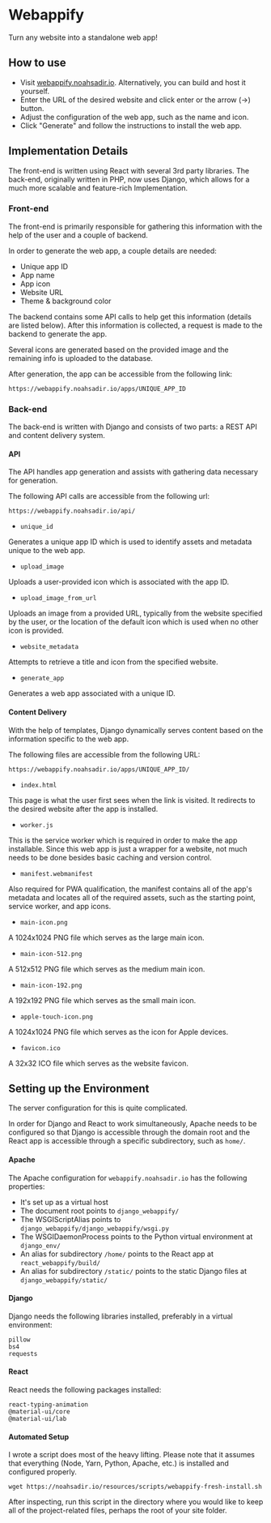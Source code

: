# Webappify

Turn any website into a standalone web app!

## How to use

- Visit [webappify.noahsadir.io](https://webappify.noahsadir.io). Alternatively, you can build and host it yourself.
- Enter the URL of the desired website and click enter or the arrow (->) button.
- Adjust the configuration of the web app, such as the name and icon.
- Click "Generate" and follow the instructions to install the web app.

## Implementation Details

The front-end is written using React with several 3rd party libraries. The back-end, originally written in PHP, now uses Django, which allows for a much more scalable and feature-rich Implementation.

### Front-end

The front-end is primarily responsible for gathering this information with the help of the user and a couple of backend.

In order to generate the web app, a couple details are needed:
- Unique app ID
- App name
- App icon
- Website URL
- Theme & background color

The backend contains some API calls to help get this information (details are listed below). After this information is collected, a request is made to the backend to generate the app.

Several icons are generated based on the provided image and the remaining info is uploaded to the database.

After generation, the app can be accessible from the following link:
```
https://webappify.noahsadir.io/apps/UNIQUE_APP_ID
```

### Back-end

The back-end is written with Django and consists of two parts: a REST API and content delivery system.

#### API

The API handles app generation and assists with gathering data necessary for generation.

The following API calls are accessible from the following url:
```
https://webappify.noahsadir.io/api/
```

- ```unique_id```

Generates a unique app ID which is used to identify assets and metadata unique to the web app.

- ```upload_image```

Uploads a user-provided icon which is associated with the app ID.

- ```upload_image_from_url```

Uploads an image from a provided URL, typically from the website specified by the user, or the location of the default icon which is used when no other icon is provided.

- ```website_metadata```

Attempts to retrieve a title and icon from the specified website.

- ```generate_app```

Generates a web app associated with a unique ID.

#### Content Delivery

With the help of templates, Django dynamically serves content based on the information specific to the web app.

The following files are accessible from the following URL:
```
https://webappify.noahsadir.io/apps/UNIQUE_APP_ID/
```

- ```index.html```

This page is what the user first sees when the link is visited. It redirects to the desired website after the app is installed.

- ```worker.js```

This is the service worker which is required in order to make the app installable. Since this web app is just a wrapper for a website, not much needs to be done besides basic caching and version control.

- ```manifest.webmanifest```

Also required for PWA qualification, the manifest contains all of the app's metadata and locates all of the required assets, such as the starting point, service worker, and app icons.

- ```main-icon.png```

A 1024x1024 PNG file which serves as the large main icon.

- ```main-icon-512.png```

A 512x512 PNG file which serves as the medium main icon.

- ```main-icon-192.png```

A 192x192 PNG file which serves as the small main icon.

- ```apple-touch-icon.png```

A 1024x1024 PNG file which serves as the icon for Apple devices.

- ```favicon.ico```

A 32x32 ICO file which serves as the website favicon.

## Setting up the Environment

The server configuration for this is quite complicated.

In order for Django and React to work simultaneously, Apache needs to be configured so that Django is accessible through the domain root and the React app is accessible through a specific subdirectory, such as ```home/```.

#### Apache

The Apache configuration for ```webappify.noahsadir.io``` has the following properties:
- It's set up as a virtual host
- The document root points to ```django_webappify/```
- The WSGIScriptAlias points to ```django_webappify/django_webappify/wsgi.py```
- The WSGIDaemonProcess points to the Python virtual environment at ```django_env/```
- An alias for subdirectory ```/home/``` points to the React app at ```react_webappify/build/```
- An alias for subdirectory ```/static/``` points to the static Django files at ```django_webappify/static/```

#### Django

Django needs the following libraries installed, preferably in a virtual environment:
```
pillow
bs4
requests
```

#### React

React needs the following packages installed:
```
react-typing-animation
@material-ui/core
@material-ui/lab
```

#### Automated Setup

I wrote a script does most of the heavy lifting. Please note that it assumes that everything (Node, Yarn, Python, Apache, etc.) is installed and configured properly.
```
wget https://noahsadir.io/resources/scripts/webappify-fresh-install.sh
```
After inspecting, run this script in the directory where you would like to keep all of the project-related files, perhaps the root of your site folder.
